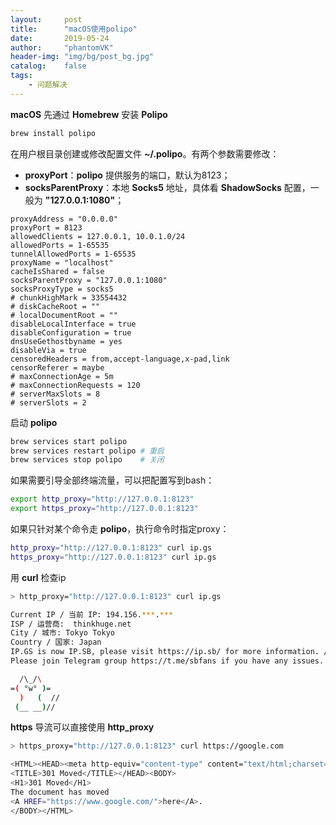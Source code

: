 ```yaml
---
layout:     post
title:      "macOS使用polipo"
date:       2019-05-24
author:     "phantomVK"
header-img: "img/bg/post_bg.jpg"
catalog:    false
tags:
    - 问题解决
---
```


__macOS__ 先通过 __Homebrew__ 安装 __Polipo__

```bash
brew install polipo
```

在用户根目录创建或修改配置文件 __~/.polipo__。有两个参数需要修改：

- __proxyPort__：__polipo__ 提供服务的端口，默认为8123；
- __socksParentProxy__：本地 __Socks5__ 地址，具体看 __ShadowSocks__ 配置，一般为 __"127.0.0.1:1080"__；

```
proxyAddress = "0.0.0.0"
proxyPort = 8123
allowedClients = 127.0.0.1, 10.0.1.0/24
allowedPorts = 1-65535
tunnelAllowedPorts = 1-65535
proxyName = "localhost"
cacheIsShared = false
socksParentProxy = "127.0.0.1:1080"
socksProxyType = socks5
# chunkHighMark = 33554432
# diskCacheRoot = ""
# localDocumentRoot = ""
disableLocalInterface = true
disableConfiguration = true
dnsUseGethostbyname = yes
disableVia = true
censoredHeaders = from,accept-language,x-pad,link
censorReferer = maybe
# maxConnectionAge = 5m
# maxConnectionRequests = 120
# serverMaxSlots = 8
# serverSlots = 2
```

启动 __polipo__

```bash
brew services start polipo
brew services restart polipo # 重启
brew services stop polipo    # 关闭
```

如果需要引导全部终端流量，可以把配置写到bash：

```bash
export http_proxy="http://127.0.0.1:8123"
export https_proxy="http://127.0.0.1:8123"
```

如果只针对某个命令走 __polipo__，执行命令时指定proxy：

```bash
http_proxy="http://127.0.0.1:8123" curl ip.gs
https_proxy="http://127.0.0.1:8123" curl ip.gs
```

用 __curl__ 检查ip

```bash
> http_proxy="http://127.0.0.1:8123" curl ip.gs

Current IP / 当前 IP: 194.156.***.***
ISP / 运营商:  thinkhuge.net
City / 城市: Tokyo Tokyo
Country / 国家: Japan
IP.GS is now IP.SB, please visit https://ip.sb/ for more information. / IP.GS 已更改为 IP.SB ，请访问 https://ip.sb/ 获取更详细 IP 信息！
Please join Telegram group https://t.me/sbfans if you have any issues. / 如有问题，请加入 Telegram 群 https://t.me/sbfans

  /\_/\
=( °w° )=
  )   (  //
 (__ __)//
```

__https__ 导流可以直接使用 __http_proxy__

```bash
> https_proxy="http://127.0.0.1:8123" curl https://google.com

<HTML><HEAD><meta http-equiv="content-type" content="text/html;charset=utf-8">
<TITLE>301 Moved</TITLE></HEAD><BODY>
<H1>301 Moved</H1>
The document has moved
<A HREF="https://www.google.com/">here</A>.
</BODY></HTML>
```